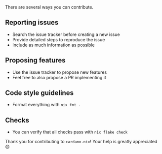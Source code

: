 There are several ways you can contribute.

## Reporting issues

- Search the issue tracker before creating a new issue
- Provide detailed steps to reproduce the issue
- Include as much information as possible

## Proposing features

- Use the issue tracker to propose new features
- Feel free to also propose a PR implementing it

## Code style guidelines

- Format everything with `nix fmt .`

## Checks

- You can verify that all checks pass with `nix flake check`

Thank you for contributing to `cardano.nix`! Your help is greatly appreciated 😊
